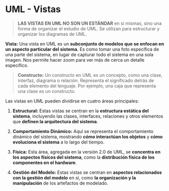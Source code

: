
# UML - Vistas

> **LAS VISTAS EN UML NO SON UN ESTÁNDAR** en sí mismas, sino una forma de organizar el estudio de UML. Se utilizan para estructurar y organizar los diagramas de UML.

**Vista:** Una vista en UML es un **subconjunto de modelos que se enfocan en un aspecto particular del sistema.** Es como tomar una foto específica de una parte del sistema, en lugar de capturar todo el sistema en una sola imagen. Nos permite hacer zoom para ver más de cerca un detalle específico.

>**Constructo:** Un constructo en UML es un concepto, como una clase, interfaz, diagrama o relación. Representa el significado detrás de cada elemento del lenguaje. Por ejemplo, una caja que representa una clase es un constructo.

Las vistas en UML pueden dividirse en cuatro áreas principales:

1. **Estructural:** Estas vistas se centran en la **estructura estática del sistema**, incluyendo las clases, interfaces, relaciones y otros elementos que **definen la arquitectura del sistema**.

2. **Comportamiento Dinámico:** Aquí se representa el comportamiento dinámico del sistema, mostrando **cómo interactúan los objetos** y **cómo evoluciona el sistema** a lo largo del tiempo.

3. **Física:** Esta área, agregada en la versión 2.0 de UML, se **concentra en los aspectos físicos del sistema**, como la **distribución física de los componentes en el hardware**.

4. **Gestión del Modelo:** Estas vistas se centran en **aspectos relacionados con la gestión del modelo** en sí, como **la organización y la manipulación** de los artefactos de modelado.

